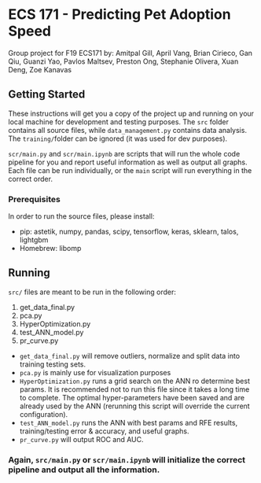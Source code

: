 # ECS 171 - Predicting Pet Adoption Speed

Group project for F19 ECS171 by: Amitpal Gill, April Vang, Brian Cirieco, Gan Qiu, Guanzi Yao, Pavlos Maltsev, Preston Ong, Stephanie Olivera, Xuan Deng, Zoe Kanavas

## Getting Started

These instructions will get you a copy of the project up and running on your local machine for development and testing purposes. The ```src``` folder contains all source files, while ```data_management.py``` contains data analysis. The ```training/```folder can be ignored (it was used for dev purposes).

```scr/main.py``` and ```scr/main.ipynb``` are scripts that will run the whole code pipeline for you and report useful information as well as output all graphs. Each file can be run individually, or the ```main``` script will run everything in the correct order.

### Prerequisites

In order to run the source files, please install:
* pip: astetik, numpy, pandas, scipy, tensorflow, keras, sklearn, talos, lightgbm
* Homebrew: libomp

## Running

```src/``` files are meant to be run in the following order: 
1. get_data_final.py
2. pca.py
3. HyperOptimization.py
4. test_ANN_model.py
5. pr_curve.py

* ```get_data_final.py``` will remove outliers, normalize and split data into training testing sets.
* ```pca.py``` is mainly use for visualization purposes
* ```HyperOptimization.py``` runs a grid search on the ANN ro determine best params. It is recommended not to run this file since it takes a long time to complete. The optimal hyper-parameters have been saved and are already used by the ANN (rerunning this script will override the current configuration).
* ```test_ANN_model.py``` runs the ANN with best params and RFE results,  training/testing error & accuracy, and useful graphs.
* ```pr_curve.py``` will output ROC and AUC.

### Again, ```src/main.py``` or ```scr/main.ipynb``` will initialize the correct pipeline and output all the information.
